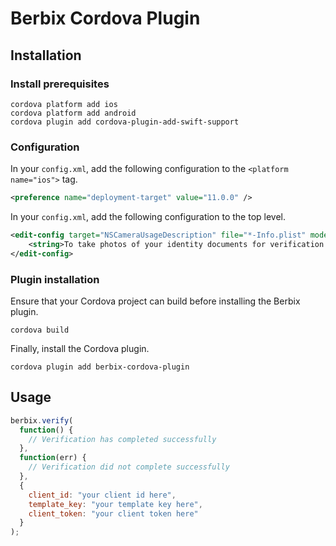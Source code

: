 # Berbix Cordova Plugin

## Installation

### Install prerequisites

    cordova platform add ios
    cordova platform add android
    cordova plugin add cordova-plugin-add-swift-support

### Configuration

In your `config.xml`, add the following configuration to the `<platform name="ios">` tag.

```xml
<preference name="deployment-target" value="11.0.0" />
```

In your `config.xml`, add the following configuration to the top level.

```xml
<edit-config target="NSCameraUsageDescription" file="*-Info.plist" mode="merge">
    <string>To take photos of your identity documents for verification purposes.</string>
</edit-config>
```

### Plugin installation

Ensure that your Cordova project can build before installing the Berbix plugin.

    cordova build

Finally, install the Cordova plugin.

    cordova plugin add berbix-cordova-plugin

## Usage

```javascript
berbix.verify(
  function() {
    // Verification has completed successfully
  },
  function(err) {
    // Verification did not complete successfully
  },
  {
    client_id: "your client id here",
    template_key: "your template key here",
    client_token: "your client token here"
  }
);
```
